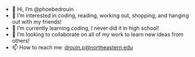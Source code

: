 - 👋 Hi, I’m @phoebedrouin
- 👀 I’m interested in coding, reading, working out, shopping, and hanging out with my friends!
- 🌱 I’m currently learning coding, I never did it in high school!
- 💞️ I’m looking to collaborate on all of my work to learn new ideas from others!
- 📫 How to reach me: drouin.p@northeastern.edu

<!---
phoebedrouin/phoebedrouin is a ✨ special ✨ repository because its `README.md` (this file) appears on your GitHub profile.
You can click the Preview link to take a look at your changes.
--->



